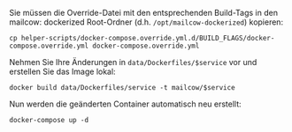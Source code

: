 Sie müssen die Override-Datei mit den entsprechenden Build-Tags in den mailcow: dockerized Root-Ordner (d.h. `/opt/mailcow-dockerized`) kopieren:

```
cp helper-scripts/docker-compose.override.yml.d/BUILD_FLAGS/docker-compose.override.yml docker-compose.override.yml
```

Nehmen Sie Ihre Änderungen in `data/Dockerfiles/$service` vor und erstellen Sie das Image lokal:

```
docker build data/Dockerfiles/service -t mailcow/$service
```

Nun werden die geänderten Container automatisch neu erstellt:

```
docker-compose up -d
```